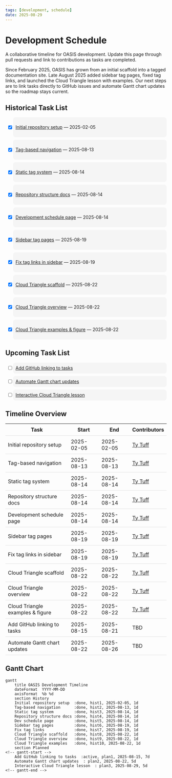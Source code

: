 ```yaml
---
tags: [development, schedule]
date: 2025-08-29
---
```


# Development Schedule

A collaborative timeline for OASIS development. Update this page through pull requests and link to contributions as tasks are completed.

Since February 2025, OASIS has grown from an initial scaffold into a tagged documentation site. Late August 2025 added sidebar tag pages, fixed tag links, and launched the Cloud Triangle lesson with examples. Our next steps are to link tasks directly to GitHub issues and automate Gantt chart updates so the roadmap stays current.

## Historical Task List

- [x] [Initial repository setup](https://github.com/CU-ESIIL/home/commit/323aea0) — 2025-02-05
- [x] [Tag-based navigation](https://github.com/CU-ESIIL/home/pull/29) — 2025-08-13
- [x] [Static tag system](https://github.com/CU-ESIIL/home/pull/32) — 2025-08-14
- [x] [Repository structure docs](https://github.com/CU-ESIIL/home/pull/34) — 2025-08-14
- [x] [Development schedule page](https://github.com/CU-ESIIL/home/pull/35) — 2025-08-14

- [x] [Sidebar tag pages](https://github.com/CU-ESIIL/home/pull/55) — 2025-08-19
- [x] [Fix tag links in sidebar](https://github.com/CU-ESIIL/home/pull/56) — 2025-08-19
- [x] [Cloud Triangle scaffold](https://github.com/CU-ESIIL/home/pull/57) — 2025-08-22
- [x] [Cloud Triangle overview](https://github.com/CU-ESIIL/home/pull/58) — 2025-08-22
- [x] [Cloud Triangle examples & figure](https://github.com/CU-ESIIL/home/pull/59) — 2025-08-22

## Upcoming Task List

<!-- upcoming-start -->
- [ ] [Add GitHub linking to tasks](https://github.com/CU-ESIIL/home/issues/60)
- [ ] [Automate Gantt chart updates](https://github.com/CU-ESIIL/home/issues/61)
- [ ] [Interactive Cloud Triangle lesson](https://github.com/CU-ESIIL/home/issues/62)
<!-- upcoming-end -->


## Timeline Overview

| Task | Start | End | Contributors |
|------|-------|-----|--------------|
| Initial repository setup | 2025-02-05 | 2025-02-05 | [Ty Tuff](https://github.com/tytuff) |
| Tag-based navigation | 2025-08-13 | 2025-08-13 | [Ty Tuff](https://github.com/tytuff) |
| Static tag system | 2025-08-14 | 2025-08-14 | [Ty Tuff](https://github.com/tytuff) |
| Repository structure docs | 2025-08-14 | 2025-08-14 | [Ty Tuff](https://github.com/tytuff) |
| Development schedule page | 2025-08-14 | 2025-08-14 | [Ty Tuff](https://github.com/tytuff) |
| Sidebar tag pages | 2025-08-19 | 2025-08-19 | [Ty Tuff](https://github.com/tytuff) |
| Fix tag links in sidebar | 2025-08-19 | 2025-08-19 | [Ty Tuff](https://github.com/tytuff) |
| Cloud Triangle scaffold | 2025-08-22 | 2025-08-22 | [Ty Tuff](https://github.com/tytuff) |
| Cloud Triangle overview | 2025-08-22 | 2025-08-22 | [Ty Tuff](https://github.com/tytuff) |
| Cloud Triangle examples & figure | 2025-08-22 | 2025-08-22 | [Ty Tuff](https://github.com/tytuff) |
| Add GitHub linking to tasks | 2025-08-15 | 2025-08-21 | TBD |
| Automate Gantt chart updates | 2025-08-22 | 2025-08-26 | TBD |

## Gantt Chart

```mermaid
gantt
    title OASIS Development Timeline
    dateFormat  YYYY-MM-DD
    axisFormat  %b %d
    section History
    Initial repository setup  :done, hist1, 2025-02-05, 1d
    Tag-based navigation      :done, hist2, 2025-08-13, 1d
    Static tag system         :done, hist3, 2025-08-14, 1d
    Repository structure docs :done, hist4, 2025-08-14, 1d
    Dev schedule page         :done, hist5, 2025-08-14, 1d
    Sidebar tag pages         :done, hist6, 2025-08-19, 1d
    Fix tag links             :done, hist7, 2025-08-19, 1d
    Cloud Triangle scaffold   :done, hist8, 2025-08-22, 1d
    Cloud Triangle overview   :done, hist9, 2025-08-22, 1d
    Cloud Triangle examples   :done, hist10, 2025-08-22, 1d
    section Planned
<!-- gantt-start -->
    Add GitHub linking to tasks  :active, plan1, 2025-08-15, 7d
    Automate Gantt chart updates  : plan2, 2025-08-22, 5d
    Interactive Cloud Triangle lesson  : plan3, 2025-08-29, 5d
<!-- gantt-end -->

```

<style>
  table {
    width: 100%;
    border-collapse: collapse;
  }
  th, td {
    padding: 8px;
    border-bottom: 1px solid #ddd;
  }
  tr:hover {
    background-color: #f5f5f5;
  }
  .task-list li {
    background: #f5f5f5;
    border-radius: 8px;
    padding: 0.5rem;
    margin: 0.5rem 0;
    list-style: none;
  }
</style>
